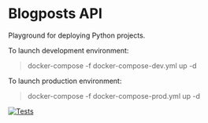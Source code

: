 # Blogposts API
Playground for deploying Python projects.

To launch development environment:
>docker-compose -f docker-compose-dev.yml up -d

To launch production environment:
>docker-compose -f docker-compose-prod.yml up -d

[![Tests](https://github.com/ArturMalkov/fastapi-blogposts-api-playground/actions/workflows/build-deploy.yml/badge.svg)](https://github.com/ArturMalkov/fastapi-blogposts-api-playground/actions/workflows/build-deploy.yml)